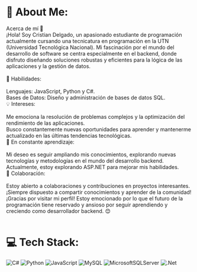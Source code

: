 # 💫 About Me:
Acerca de mí 👋<br>¡Hola! Soy Cristian Delgado, un apasionado estudiante de programación actualmente cursando una tecnicatura en programación en la UTN (Universidad Tecnológica Nacional). Mi fascinación por el mundo del desarrollo de software se centra especialmente en el backend, donde disfruto diseñando soluciones robustas y eficientes para la lógica de las aplicaciones y la gestión de datos.<br><br>🚀 Habilidades:<br><br>Lenguajes: JavaScript, Python y C#.<br>Bases de Datos: Diseño y administración de bases de datos SQL.<br>💡 Intereses:<br><br>Me emociona la resolución de problemas complejos y la optimización del rendimiento de las aplicaciones.<br>Busco constantemente nuevas oportunidades para aprender y mantenerme actualizado en las últimas tendencias tecnológicas.<br>🌱 En constante aprendizaje:<br><br>Mi deseo es seguir ampliando mis conocimientos, explorando nuevas tecnologías y metodologías en el mundo del desarrollo backend.<br>Actualmente, estoy explorando ASP.NET para mejorar mis habilidades.<br>🤝 Colaboración:<br><br>Estoy abierto a colaboraciones y contribuciones en proyectos interesantes.<br>¡Siempre dispuesto a compartir conocimientos y aprender de la comunidad!<br>¡Gracias por visitar mi perfil! Estoy emocionado por lo que el futuro de la programación tiene reservado y ansioso por seguir aprendiendo y creciendo como desarrollador backend. 😊<br><br>


# 💻 Tech Stack:
![C#](https://img.shields.io/badge/c%23-%23239120.svg?style=for-the-badge&logo=csharp&logoColor=white) ![Python](https://img.shields.io/badge/python-3670A0?style=for-the-badge&logo=python&logoColor=ffdd54) ![JavaScript](https://img.shields.io/badge/javascript-%23323330.svg?style=for-the-badge&logo=javascript&logoColor=%23F7DF1E) ![MySQL](https://img.shields.io/badge/mysql-%2300000f.svg?style=for-the-badge&logo=mysql&logoColor=white) ![MicrosoftSQLServer](https://img.shields.io/badge/Microsoft%20SQL%20Server-CC2927?style=for-the-badge&logo=microsoft%20sql%20server&logoColor=white) ![.Net](https://img.shields.io/badge/.NET-5C2D91?style=for-the-badge&logo=.net&logoColor=white)

<!-- Proudly created with GPRM ( https://gprm.itsvg.in ) -->





<!--
**CristianDelgado31/CristianDelgado31** is a ✨ _special_ ✨ repository because its `README.md` (this file) appears on your GitHub profile.

Here are some ideas to get you started:

- 🔭 I’m currently working on ...
- 🌱 I’m currently learning ...
- 👯 I’m looking to collaborate on ...
- 🤔 I’m looking for help with ...
- 💬 Ask me about ...
- 📫 How to reach me: ...
- 😄 Pronouns: ...
- ⚡ Fun fact: ...
-->
